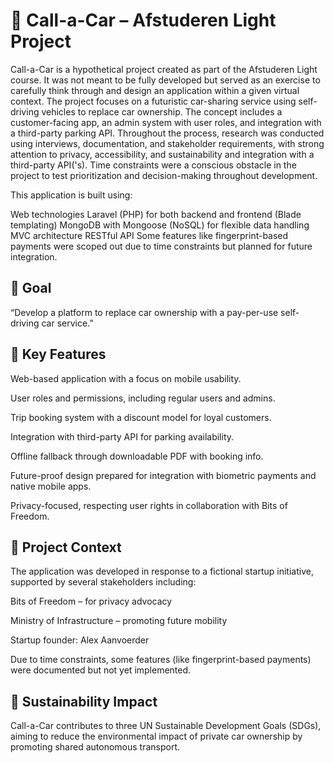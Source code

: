 # 🚗 Call-a-Car – Afstuderen Light Project
Call-a-Car is a hypothetical project created as part of the Afstuderen Light course. It was not meant to be fully developed but served as an exercise to carefully think through and design an application within a given virtual context. The project focuses on a futuristic car-sharing service using self-driving vehicles to replace car ownership. The concept includes a customer-facing app, an admin system with user roles, and integration with a third-party parking API. Throughout the process, research was conducted using interviews, documentation, and stakeholder requirements, with strong attention to privacy, accessibility, and sustainability and integration with a third-party API('s). Time constraints were a conscious obstacle in the project to test prioritization and decision-making throughout development.

This application is built using:

Web technologies
Laravel (PHP) for both backend and frontend (Blade templating) 
MongoDB with Mongoose (NoSQL) for flexible data handling 
MVC architecture 
RESTful API Some features like fingerprint-based payments were scoped out due to time constraints but planned for future integration.

## 🎯 Goal
“Develop a platform to replace car ownership with a pay-per-use self-driving car service.”

## 🧩 Key Features
Web-based application with a focus on mobile usability.

User roles and permissions, including regular users and admins.

Trip booking system with a discount model for loyal customers.

Integration with third-party API for parking availability.

Offline fallback through downloadable PDF with booking info.

Future-proof design prepared for integration with biometric payments and native mobile apps.

Privacy-focused, respecting user rights in collaboration with Bits of Freedom.

## 📌 Project Context
The application was developed in response to a fictional startup initiative, supported by several stakeholders including:

Bits of Freedom – for privacy advocacy

Ministry of Infrastructure – promoting future mobility

Startup founder: Alex Aanvoerder

Due to time constraints, some features (like fingerprint-based payments) were documented but not yet implemented.

## 🌱 Sustainability Impact
Call-a-Car contributes to three UN Sustainable Development Goals (SDGs), aiming to reduce the environmental impact of private car ownership by promoting shared autonomous transport.
